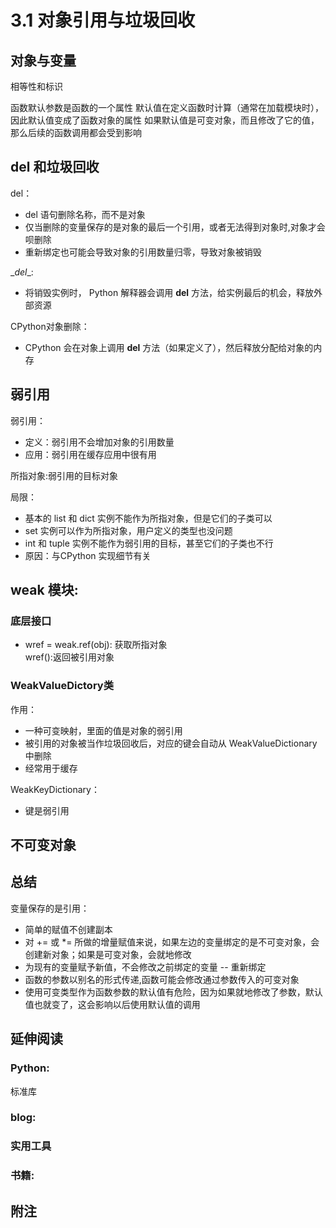 # 3.1 对象引用与垃圾回收

## 对象与变量
相等性和标识

函数默认参数是函数的一个属性
默认值在定义函数时计算（通常在加载模块时），因此默认值变成了函数对象的属性
如果默认值是可变对象，而且修改了它的值，那么后续的函数调用都会受到影响


## del 和垃圾回收
del：
  - del 语句删除名称，而不是对象
  - 仅当删除的变量保存的是对象的最后一个引用，或者无法得到对象时,对象才会呗删除
  - 重新绑定也可能会导致对象的引用数量归零，导致对象被销毁

\__del__:
  - 将销毁实例时， Python 解释器会调用 __del__ 方法，给实例最后的机会，释放外部资源

CPython对象删除：
  - CPython 会在对象上调用 __del__ 方法（如果定义了），然后释放分配给对象的内存


## 弱引用
弱引用：
  - 定义：弱引用不会增加对象的引用数量
  - 应用：弱引用在缓存应用中很有用

所指对象:弱引用的目标对象

局限：
  - 基本的 list 和 dict 实例不能作为所指对象，但是它们的子类可以
  - set 实例可以作为所指对象，用户定义的类型也没问题
  - int 和 tuple 实例不能作为弱引用的目标，甚至它们的子类也不行
  - 原因：与CPython 实现细节有关


## weak 模块:
### 底层接口
  - wref = weak.ref(obj): 获取所指对象  
    wref():返回被引用对象

### WeakValueDictory类
作用：
  - 一种可变映射，里面的值是对象的弱引用
  - 被引用的对象被当作垃圾回收后，对应的键会自动从 WeakValueDictionary 中删除
  - 经常用于缓存

WeakKeyDictionary：
  - 键是弱引用

## 不可变对象

## 总结
变量保存的是引用：
  - 简单的赋值不创建副本
  - 对 += 或 \*= 所做的增量赋值来说，如果左边的变量绑定的是不可变对象，会创建新对象；如果是可变对象，会就地修改
  - 为现有的变量赋予新值，不会修改之前绑定的变量 -- 重新绑定
  - 函数的参数以别名的形式传递,函数可能会修改通过参数传入的可变对象
  - 使用可变类型作为函数参数的默认值有危险，因为如果就地修改了参数，默认值也就变了，这会影响以后使用默认值的调用

## 延伸阅读
### Python:
标准库

### blog:


### 实用工具  

### 书籍:

## 附注

